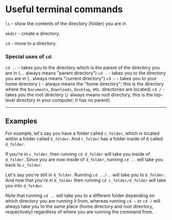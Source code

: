 # Useful terminal commands

`ls` - show the contents of the directory (folder) you are in

`mkdir` - create a directory.

`cd` - move to a directory.

### Special uses of `cd`:

`cd ..` - takes you to the directory which is the parent of the directory you are in (`..` always means "parent directory")
`cd .` - takes you to the directory you are in (`.` always means "current directory")
`cd ~` - takes you to your home directory ( `~` always means the "home directory"; this is the directory where the `Documents`, `Downloads`, `Desktop`, etc. directories are located)
`cd /` - takes you the root directory (`/` always means root directory; this is the top-level directory in your computer; it has no parent).


------------

## Examples
For example, let's say you have a folder called `c_folder`, which is located within a folder called `b_folder`. And `c_folder` has a folder inside of it called `d_folder`.

If you're in `c_folder`, then running `cd d_folder` will take you inside of `d_folder`. Since you are now inside of `d_folder`, running `cd ..` will take you back to `c_folder`.

Let's say you're still in `d_folder`. Running `cd ../..` will take you to `b_folder`. And now that you're in `b_folder` then running `cd c_folder/d_folder` will take you into `d_folder`. 

Note that running `cd ..` will take you to a different folder depending on which directory you are running it from, whereas running `cd ~` or `cd /` will always take you to the same place (home directory and root directory, respectively) regardless of where you are running the command from.